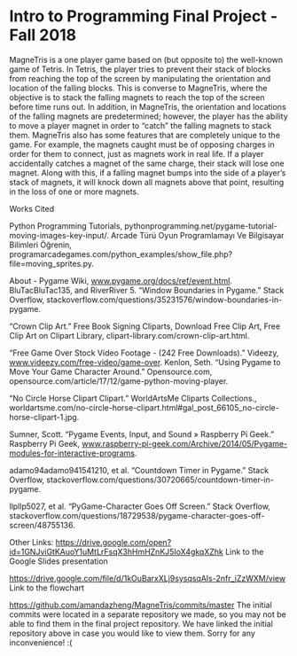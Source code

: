 # Intro to Programming Final Project - Fall 2018
MagneTris is a one player game based on (but opposite to) the well-known game of Tetris. In Tetris, the player tries to prevent their stack of blocks from reaching the top of the screen by manipulating the orientation and location of the falling blocks. This is converse to MagneTris, where the objective is to stack the falling magnets to reach the top of the screen before time runs out. In addition, in MagneTris, the orientation and locations of the falling magnets are predetermined; however, the player has the ability to move a player magnet in order to “catch” the falling magnets to stack them. MagneTris also has some features that are completely unique to the game. For example, the magnets caught must be of opposing charges in order for them to connect, just as magnets work in real life. If a player accidentally catches a magnet of the same charge, their stack will lose one magnet. Along with this, if a falling magnet bumps into the side of a player’s stack of magnets, it will knock down all magnets above that point, resulting in the loss of one or more magnets.



Works Cited

Python Programming Tutorials, pythonprogramming.net/pygame-tutorial-moving-images-key-input/.
Arcade Türü Oyun Programlamayı Ve Bilgisayar Bilimleri Öğrenin, programarcadegames.com/python_examples/show_file.php?file=moving_sprites.py.

About - Pygame Wiki, www.pygame.org/docs/ref/event.html.
BluTacBluTac135, and RiverRiver 5. “Window Boundaries in Pygame.” Stack Overflow, stackoverflow.com/questions/35231576/window-boundaries-in-pygame.

“Crown Clip Art.” Free Book Signing Cliparts, Download Free Clip Art, Free Clip Art on Clipart Library, clipart-library.com/crown-clip-art.html.

“Free Game Over Stock Video Footage - (242 Free Downloads).” Videezy, www.videezy.com/free-video/game-over.
Kenlon, Seth. “Using Pygame to Move Your Game Character Around.” Opensource.com, opensource.com/article/17/12/game-python-moving-player.

“No Circle Horse Clipart Clipart.” WorldArtsMe Cliparts Collections., worldartsme.com/no-circle-horse-clipart.html#gal_post_66105_no-circle-horse-clipart-1.jpg.

Sumner, Scott. “Pygame Events, Input, and Sound » Raspberry Pi Geek.” Raspberry Pi Geek, www.raspberry-pi-geek.com/Archive/2014/05/Pygame-modules-for-interactive-programs.

adamo94adamo941541210, et al. “Countdown Timer in Pygame.” Stack Overflow, stackoverflow.com/questions/30720665/countdown-timer-in-pygame.

llpllp5027, et al. “PyGame-Character Goes Off Screen.” Stack Overflow, stackoverflow.com/questions/18729538/pygame-character-goes-off-screen/48755136.


Other Links:
https://drive.google.com/open?id=1GNJviGtKAuoY1uMtLrFsqX3hHmHZnKJ5IoX4gkqXZhk
Link to the Google Slides presentation

https://drive.google.com/file/d/1kOuBarxXLj9sysqsqAIs-2nfr_iZzWXM/view
Link to the flowchart

https://github.com/amandazheng/MagneTris/commits/master
The initial commits were located in a separate repository we made, so you may not be able to find them in the final project repository. We have linked the initial repository above in case you would like to view them. Sorry for any inconvenience! :(
